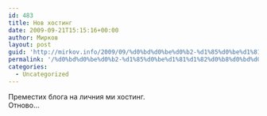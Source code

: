 ```yaml
---
id: 483
title: Нов хостинг
date: 2009-09-21T15:15:16+00:00
author: Мирков
layout: post
guid: 'http://mirkov.info/2009/09/%d0%bd%d0%be%d0%b2-%d1%85%d0%be%d1%81%d1%82%d0%b8%d0%bd%d0%b3/'
permalink: '/%d0%bd%d0%be%d0%b2-%d1%85%d0%be%d1%81%d1%82%d0%b8%d0%bd%d0%b3/'
categories:
  - Uncategorized
---
```

Преместих блога на личния ми хостинг.  
Отново&#8230;